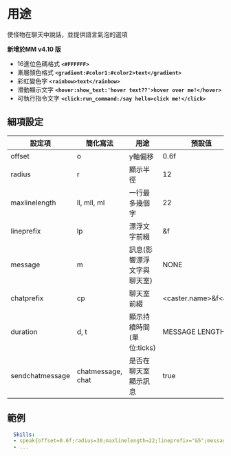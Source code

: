 用途
===============

使怪物在聊天中說話，並提供語言氣泡的選項

**新增於MM v4.10 版**

* 16進位色碼格式 **`<#FFFFFF>`**
* 漸層顏色格式 **`<gradient:#color1:#color2>text</gradient>`**
* 彩虹變色字 **`<rainbow>text</rainbow>`**
* 滑動顯示文字 **`<hover:show_text:'hover text??'>hover over me!</hover>`**
* 可執行指令文字 **`<click:run_command:/say hello>click me!</click>`**

細項設定
----------

| 設定項 | 簡化寫法 | 用途 | 預設值 |
|---------------|-------------|---------------------------------------------------------------|----------------------------------|
| offset| o   | y軸偏移   | 0.6f|
| radius| r   | 顯示半徑  | 12  |
| maxlinelength | ll, mll, ml | 一行最多幾個字  | 22  |
| lineprefix| lp  | 漂浮文字前綴 | &f  |
| message   | m   | 訊息(影響漂浮文字與聊天室) | NONE|
| chatprefix| cp  | 聊天室前綴 | &lt;caster.name&gt;&f&lt;&co&gt; |
| duration  | d, t| 顯示持續時間(單位:ticks)| MESSAGE LENGTH * 4  |
| sendchatmessage | chatmessage, chat | 是否在聊天室顯示訊息  | true  |

  

範例
--------
```yml
  Skills:
  - speak{offset=0.6f;radius=30;maxlinelength=22;lineprefix="&5";message=" I just spawned!";chatprefix=<caster.name>&f<&co>;duration=200} @self ~onSpawn
  - ...
```